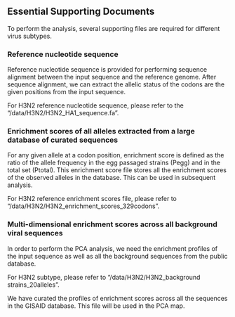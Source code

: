 ## Essential Supporting Documents

To perform the analysis, several supporting files are required for different virus subtypes.
 
### Reference nucleotide sequence

Reference nucleotide sequence is provided for performing sequence alignment between the input sequence and the reference genome. After sequence alignment, we can extract the allelic status of the codons are the given positions from the input sequence. 

For H3N2 reference nucleotide sequence, please refer to the “/data/H3N2/H3N2_HA1_sequence.fa”.


### Enrichment scores of all alleles extracted from a large database of curated sequences

For any given allele at a codon position, enrichment score is defined as the ratio of the allele frequency in the egg passaged strains (Pegg) and in the total set (Ptotal). This enrichment score file stores all the enrichment scores of the observed alleles in the database.  This can be used in subsequent analysis.
 
For H3N2 reference enrichment scores file, please refer to “/data/H3N2/H3N2_enrichment_scores_329codons”.


### Multi-dimensional enrichment scores across all background viral sequences

In order to perform the PCA analysis, we need the enrichment profiles of the input sequence as well as all the background sequences from the public database.

For H3N2 subtype, please refer to “/data/H3N2/H3N2_background strains_20alleles”.

We have curated the profiles of enrichment scores across all the sequences in the GISAID database. This file will be used in the PCA map.
